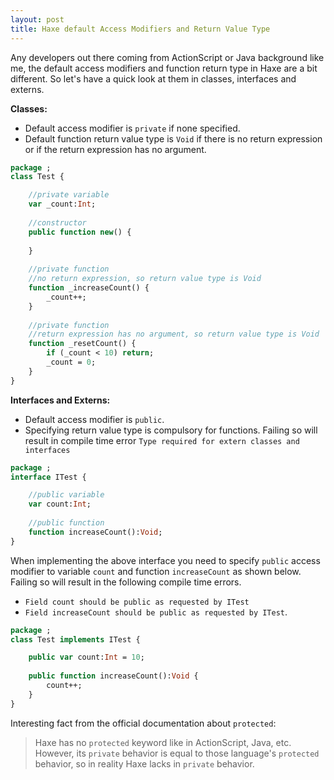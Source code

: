 ```yaml
---
layout: post
title: Haxe default Access Modifiers and Return Value Type
---
```


Any developers out there coming from ActionScript or Java background like me, the default access modifiers and function return type in Haxe are a bit different. So let's have a quick look at them in classes, interfaces and externs.

**Classes:**

- Default access modifier is `private` if none specified.
- Default function return value type is `Void` if there is no return expression or if the return expression has no argument.

```haxe
package ;
class Test {

	//private variable
	var _count:Int;
	
	//constructor
	public function new() {
	
	}
	
	//private function
	//no return expression, so return value type is Void
	function _increaseCount() {
		_count++;
	}
	
	//private function
	//return expression has no argument, so return value type is Void
	function _resetCount() {
		if (_count < 10) return;
		_count = 0;
	}
}
```

**Interfaces and Externs:**

- Default access modifier is `public`.
- Specifying return value type is compulsory for functions. Failing so will result in compile time error `Type required for extern classes and interfaces`

```haxe
package ;
interface ITest {

	//public variable
	var count:Int;
	
	//public function
	function increaseCount():Void;
}
```

When implementing the above interface you need to specify `public` access modifier to variable `count` and function `increaseCount` as shown below. Failing so will result in the following compile time errors.

- `Field count should be public as requested by ITest`
- `Field increaseCount should be public as requested by ITest`.

```haxe
package ;
class Test implements ITest {

	public var count:Int = 10;
	
	public function increaseCount():Void {
		count++;
	}
}
```

Interesting fact from the official documentation about `protected`:

> Haxe has no `protected` keyword like in ActionScript, Java, etc. However, its `private` behavior is equal to those language's `protected` behavior, so in reality Haxe lacks in `private` behavior.
